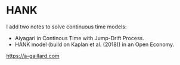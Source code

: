 # HANK

I add two notes to solve continuous time models:

  - Aiyagari in Continous Time with Jump-Drift Process.
  - HANK model (build on Kaplan et al. (2018)) in an Open Economy.
  
https://a-gaillard.com
